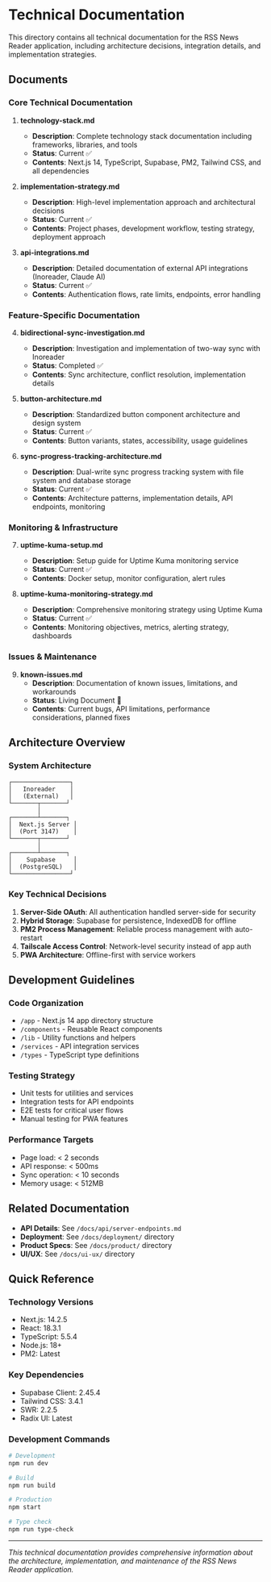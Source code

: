 # Technical Documentation

This directory contains all technical documentation for the RSS News Reader application, including architecture decisions, integration details, and implementation strategies.

## Documents

### Core Technical Documentation

1. **technology-stack.md**
   - **Description**: Complete technology stack documentation including frameworks, libraries, and tools
   - **Status**: Current ✅
   - **Contents**: Next.js 14, TypeScript, Supabase, PM2, Tailwind CSS, and all dependencies

2. **implementation-strategy.md**
   - **Description**: High-level implementation approach and architectural decisions
   - **Status**: Current ✅
   - **Contents**: Project phases, development workflow, testing strategy, deployment approach

3. **api-integrations.md**
   - **Description**: Detailed documentation of external API integrations (Inoreader, Claude AI)
   - **Status**: Current ✅
   - **Contents**: Authentication flows, rate limits, endpoints, error handling

### Feature-Specific Documentation

4. **bidirectional-sync-investigation.md**
   - **Description**: Investigation and implementation of two-way sync with Inoreader
   - **Status**: Completed ✅
   - **Contents**: Sync architecture, conflict resolution, implementation details

5. **button-architecture.md**
   - **Description**: Standardized button component architecture and design system
   - **Status**: Current ✅
   - **Contents**: Button variants, states, accessibility, usage guidelines

6. **sync-progress-tracking-architecture.md**
   - **Description**: Dual-write sync progress tracking system with file system and database storage
   - **Status**: Current ✅
   - **Contents**: Architecture patterns, implementation details, API endpoints, monitoring

### Monitoring & Infrastructure

7. **uptime-kuma-setup.md**
   - **Description**: Setup guide for Uptime Kuma monitoring service
   - **Status**: Current ✅
   - **Contents**: Docker setup, monitor configuration, alert rules

8. **uptime-kuma-monitoring-strategy.md**
   - **Description**: Comprehensive monitoring strategy using Uptime Kuma
   - **Status**: Current ✅
   - **Contents**: Monitoring objectives, metrics, alerting strategy, dashboards

### Issues & Maintenance

9. **known-issues.md**
   - **Description**: Documentation of known issues, limitations, and workarounds
   - **Status**: Living Document 🔄
   - **Contents**: Current bugs, API limitations, performance considerations, planned fixes

## Architecture Overview

### System Architecture
```
┌────────────────┐
│   Inoreader    │
│   (External)   │
└───────┬───────┘
        │
┌───────┴───────┐
│  Next.js Server │
│  (Port 3147)    │
└───────┬───────┘
        │
┌───────┴───────┐
│    Supabase     │
│  (PostgreSQL)   │
└────────────────┘
```

### Key Technical Decisions

1. **Server-Side OAuth**: All authentication handled server-side for security
2. **Hybrid Storage**: Supabase for persistence, IndexedDB for offline
3. **PM2 Process Management**: Reliable process management with auto-restart
4. **Tailscale Access Control**: Network-level security instead of app auth
5. **PWA Architecture**: Offline-first with service workers

## Development Guidelines

### Code Organization
- `/app` - Next.js 14 app directory structure
- `/components` - Reusable React components
- `/lib` - Utility functions and helpers
- `/services` - API integration services
- `/types` - TypeScript type definitions

### Testing Strategy
- Unit tests for utilities and services
- Integration tests for API endpoints
- E2E tests for critical user flows
- Manual testing for PWA features

### Performance Targets
- Page load: < 2 seconds
- API response: < 500ms
- Sync operation: < 10 seconds
- Memory usage: < 512MB

## Related Documentation

- **API Details**: See `/docs/api/server-endpoints.md`
- **Deployment**: See `/docs/deployment/` directory
- **Product Specs**: See `/docs/product/` directory
- **UI/UX**: See `/docs/ui-ux/` directory

## Quick Reference

### Technology Versions
- Next.js: 14.2.5
- React: 18.3.1
- TypeScript: 5.5.4
- Node.js: 18+
- PM2: Latest

### Key Dependencies
- Supabase Client: 2.45.4
- Tailwind CSS: 3.4.1
- SWR: 2.2.5
- Radix UI: Latest

### Development Commands
```bash
# Development
npm run dev

# Build
npm run build

# Production
npm start

# Type check
npm run type-check
```

---

_This technical documentation provides comprehensive information about the architecture, implementation, and maintenance of the RSS News Reader application._